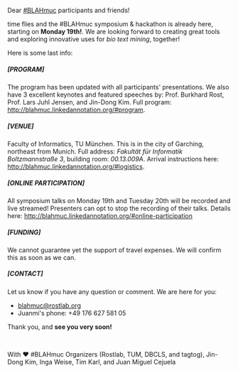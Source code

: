 Dear [#BLAHmuc](http://blahmuc.linkedannotation.org) participants and friends!

time flies and the #BLAHmuc symposium & hackathon is already here, starting on **Monday 19th!**. We are looking forward to creating great tools and exploring innovative uses for _bio text mining_, together!

Here is some last info:

##### [PROGRAM]

The program has been updated with all participants' presentations. We also have 3 excellent keynotes and featured speeches by: Prof. Burkhard Rost, Prof. Lars Juhl Jensen, and Jin-Dong Kim. Full program: http://blahmuc.linkedannotation.org/#program.

##### [VENUE]

Faculty of Informatics, TU München. This is in the city of Garching, northeast from Munich. Full address: _Fakultät für Informatik Boltzmannstraße 3_, building room: _00.13.009A_. Arrival instructions here: http://blahmuc.linkedannotation.org/#logistics.

##### [ONLINE PARTICIPATION]

All symposium talks on Monday 19th and Tuesday 20th will be recorded and live streamed! Presenters can opt to stop the recording of their talks. Details here: http://blahmuc.linkedannotation.org/#online-participation

##### [FUNDING]

We cannot guarantee yet the support of travel expenses. We will confirm this as soon as we can.

##### [CONTACT]

Let us know if you have any question or comment. We are here for you:

* [blahmuc@rostlab.org](blahmuc@rostlab.org)
* Juanmi's phone: +49 176 627 581 05

Thank you, and **see you very soon!**

<br/>

With ♥️ \#BLAHmuc Organizers (Rostlab, TUM, DBCLS, and tagtog), Jin-Dong Kim, Inga Weise, Tim Karl, and Juan Miguel Cejuela
